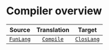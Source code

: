 # Compiler overview

| Source      | Translation | Target       |
| :---------: | :---------: | :----------: |
| [`FunLang`] | [`Compile`] | [`ClosLang`] |

[`FunLang`]: ./FunLang.ml
[`Compile`]: ./Compile.ml
[`ClosLang`]: ./ClosLang.ml
